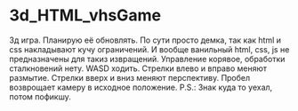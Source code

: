 # 3d_HTML_vhsGame
3д игра. Планирую её обновлять. По сути просто демка, так как html и css накладывают кучу ограничений. И вообще ванильный html, css, js не предназначены для такиз извращений. Управление корявое, обработки сталкновений нету. WASD ходить. Стрелки влево и вправо меняют размытие. Стрелки вверх и вниз меняют перспективу. Пробел возврощает камеру в исходное положение.
P.S.: Знак куда то уехал, потом пофикшу.
